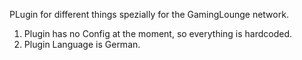 PLugin for different things spezially for the GamingLounge network.

1. Plugin has no Config at the moment, so everything is hardcoded.
2. Plugin Language is German.
